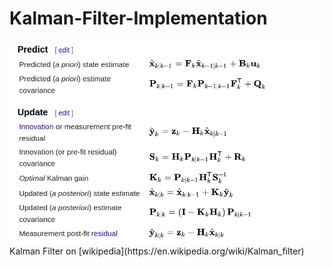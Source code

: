 # Kalman-Filter-Implementation
<img src="equations.png" alt="Kalman Filter" title="Kalman Filter">  
<br >  
Kalman Filter on [wikipedia](https://en.wikipedia.org/wiki/Kalman_filter)  
